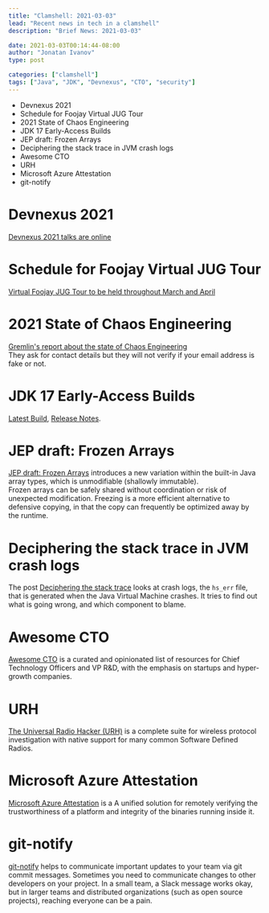 ```yaml
---
title: "Clamshell: 2021-03-03"
lead: "Recent news in tech in a clamshell"
description: "Brief News: 2021-03-03"

date: 2021-03-03T00:14:44-08:00
author: "Jonatan Ivanov"
type: post

categories: ["clamshell"]
tags: ["Java", "JDK", "Devnexus", "CTO", "security"]
---
```


- Devnexus 2021
- Schedule for Foojay Virtual JUG Tour
- 2021 State of Chaos Engineering
- JDK 17 Early-Access Builds
- JEP draft: Frozen Arrays
- Deciphering the stack trace in JVM crash logs
- Awesome CTO
- URH
- Microsoft Azure Attestation
- git-notify
<!--more-->

# Devnexus 2021
[Devnexus 2021 talks are online](https://www.youtube.com/c/devnexus-conference/videos)

# Schedule for Foojay Virtual JUG Tour
[Virtual Foojay JUG Tour to be held throughout March and April](https://foojay.io/today/schedule-for-foojay-virtual-jug-tour/)

# 2021 State of Chaos Engineering
[Gremlin's report about the state of Chaos Engineering](https://www.gremlin.com/state-of-chaos-engineering/2021/)  
They ask for contact details but they will not verify if your email address is fake or not.

# JDK 17 Early-Access Builds
[Latest Build](https://jdk.java.net/17/), [Release Notes](https://jdk.java.net/17/release-notes).

# JEP draft: Frozen Arrays
[JEP draft: Frozen Arrays](https://openjdk.java.net/jeps/8261007) introduces a new variation within the built-in Java array types, which is unmodifiable (shallowly immutable).  
Frozen arrays can be safely shared without coordination or risk of unexpected modification. Freezing is a more efficient alternative to defensive copying, in that the copy can frequently be optimized away by the runtime.

# Deciphering the stack trace in JVM crash logs
The post [Deciphering the stack trace](https://inside.java/2021/02/12/deciphering-the-stacktrace/) looks at crash logs, the `hs_err` file, that is generated when the Java Virtual Machine crashes. It tries to find out what is going wrong, and which component to blame.

# Awesome CTO
[Awesome CTO](https://github.com/kuchin/awesome-cto) is a curated and opinionated list of resources for Chief Technology Officers and VP R&D, with the emphasis on startups and hyper-growth companies.

# URH
[The Universal Radio Hacker (URH)](https://github.com/jopohl/urh) is a complete suite for wireless protocol investigation with native support for many common Software Defined Radios.

# Microsoft Azure Attestation
[Microsoft Azure Attestation](https://azure.microsoft.com/en-us/services/azure-attestation/) is a A unified solution for remotely verifying the trustworthiness of a platform and integrity of the binaries running inside it.

# git-notify
[git-notify]() helps to communicate important updates to your team via git commit messages. Sometimes you need to communicate changes to other developers on your project. In a small team, a Slack message works okay, but in larger teams and distributed organizations (such as open source projects), reaching everyone can be a pain.
